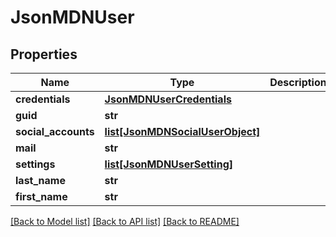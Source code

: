 # JsonMDNUser


## Properties
Name | Type | Description | Notes
------------ | ------------- | ------------- | -------------
**credentials** | [**JsonMDNUserCredentials**](JsonMDNUserCredentials.md) |  | [optional] 
**guid** | **str** |  | [optional] 
**social_accounts** | [**list[JsonMDNSocialUserObject]**](JsonMDNSocialUserObject.md) |  | [optional] 
**mail** | **str** |  | [optional] 
**settings** | [**list[JsonMDNUserSetting]**](JsonMDNUserSetting.md) |  | [optional] 
**last_name** | **str** |  | [optional] 
**first_name** | **str** |  | [optional] 

[[Back to Model list]](../README.md#documentation-for-models) [[Back to API list]](../README.md#documentation-for-api-endpoints) [[Back to README]](../README.md)


